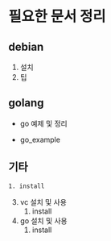 # 필요한 문서 정리
## debian 
1. 설치
2. 팁

## golang 
* go 예제 및 정리
- go_example 

## 기타
    1. install
3. vc 설치 및 사용
    1. install
4. go 설치 및 사용
    1. install

